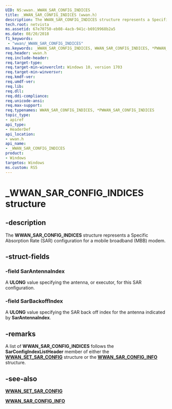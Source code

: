 ```yaml
---
UID: NS:wwan._WWAN_SAR_CONFIG_INDICES
title: _WWAN_SAR_CONFIG_INDICES (wwan.h)
description: The WWAN_SAR_CONFIG_INDICES structure represents a Specific Absorption Rate (SAR) configuration for a mobile broadband (MBB) modem.
tech.root: netvista
ms.assetid: 67e70750-eb08-4acb-941c-b6919968b2a5
ms.date: 08/20/2018
f1_keywords:
 - "wwan/_WWAN_SAR_CONFIG_INDICES"
ms.keywords: _WWAN_SAR_CONFIG_INDICES, WWAN_SAR_CONFIG_INDICES, *PWWAN_SAR_CONFIG_INDICES, 
req.header: wwan.h
req.include-header:
req.target-type: 
req.target-min-winverclnt: Windows 10, version 1703
req.target-min-winversvr:
req.kmdf-ver:
req.umdf-ver:
req.lib:
req.dll:
req.ddi-compliance:
req.unicode-ansi:
req.max-support:
req.typenames: WWAN_SAR_CONFIG_INDICES, *PWWAN_SAR_CONFIG_INDICES
topic_type: 
- apiref
api_type: 
- HeaderDef
api_location: 
- wwan.h
api_name: 
- _WWAN_SAR_CONFIG_INDICES
product:
- Windows
targetos: Windows
ms.custom: RS5
---
```


# _WWAN_SAR_CONFIG_INDICES structure

## -description

The **WWAN_SAR_CONFIG_INDICES** structure represents a Specific Absorption Rate (SAR) configuration for a mobile broadband (MBB) modem.

## -struct-fields

### -field SarAntennaIndex

A **ULONG** value specifying the antenna, or executor, for this SAR configuration.
 
### -field SarBackoffIndex

A **ULONG** value specifying the SAR back off index for the antenna indicated by **SarAntennaIndex**. 

## -remarks

A list of **WWAN_SAR_CONFIG_INDICES** follows the **SarConfigIndexListHeader** member of either the [**WWAN_SET_SAR_CONFIG**](ns-wwan-_wwan_set_sar_config.md) structure or the [**WWAN_SAR_CONFIG_INFO**](ns-wwan-_wwan_sar_config_info.md) structure.

## -see-also

[**WWAN_SET_SAR_CONFIG**](ns-wwan-_wwan_set_sar_config.md)

[**WWAN_SAR_CONFIG_INFO**](ns-wwan-_wwan_sar_config_info.md)
